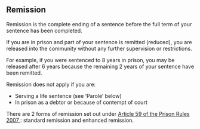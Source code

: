 ##  Remission

Remission is the complete ending of a sentence before the full term of your
sentence has been completed.

If you are in prison and part of your sentence is remitted (reduced), you are
released into the community without any further supervision or restrictions.

For example, if you were sentenced to 8 years in prison, you may be released
after 6 years because the remaining 2 years of your sentence have been
remitted.

Remission does not apply if you are:

  * Serving a life sentence (see ‘Parole’ below) 
  * In prison as a debtor or because of contempt of court 

There are 2 forms of remission set out under [ Article 59 of the Prison Rules
2007 ](http://www.irishstatutebook.ie/eli/2007/si/252/made/en/print#article59)
: standard remission and enhanced remission.
